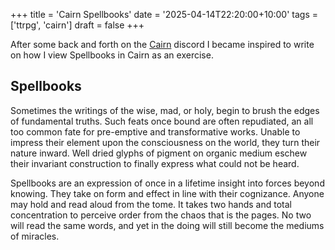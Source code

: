 +++
title = 'Cairn Spellbooks'
date = '2025-04-14T22:20:00+10:00'
tags = ['ttrpg', 'cairn']
draft = false
+++

After some back and forth on the [Cairn](https://cairnrpg.com/) discord I became inspired to write on how I view Spellbooks in Cairn as an exercise.

## Spellbooks

Sometimes the writings of the wise, mad, or holy, begin to brush the edges of fundamental truths. Such feats once bound are often repudiated, an all too common fate for pre-emptive and transformative works. Unable to impress their element upon the consciousness on the world, they turn their nature inward. Well dried glyphs of pigment on organic medium eschew their invariant construction to finally express what could not be heard.

Spellbooks are an expression of once in a lifetime insight into forces beyond knowing. They take on form and effect in line with their cognizance. Anyone may hold and read aloud from the tome. It takes two hands and total concentration to perceive order from the chaos that is the pages. No two will read the same words, and yet in the doing will still become the mediums of miracles.

